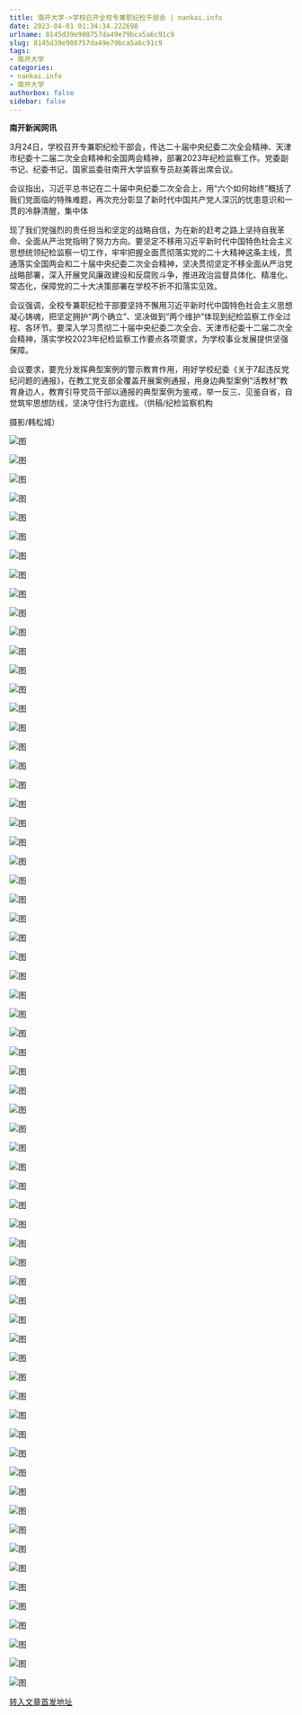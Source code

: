 ```yaml
---
title: 南开大学->学校召开全校专兼职纪检干部会 | nankai.info
date: 2023-04-01 01:34:34.222698
urlname: 8145d39e908757da49e79bca5a6c91c9
slug: 8145d39e908757da49e79bca5a6c91c9
tags: 
- 南开大学
categories:
- nankai.info
- 南开大学
authorbox: false
sidebar: false
---
```

**南开新闻网讯**

3月24日，学校召开专兼职纪检干部会，传达二十届中央纪委二次全会精神、天津市纪委十二届二次全会精神和全国两会精神，部署2023年纪检监察工作。党委副书记、纪委书记，国家监委驻南开大学监察专员赵美蓉出席会议。

会议指出，习近平总书记在二十届中央纪委二次全会上，用“六个如何始终”概括了我们党面临的特殊难题，再次充分彰显了新时代中国共产党人深沉的忧患意识和一贯的冷静清醒，集中体
<!--more-->
现了我们党强烈的责任担当和坚定的战略自信，为在新的赶考之路上坚持自我革命、全面从严治党指明了努力方向。要坚定不移用习近平新时代中国特色社会主义思想统领纪检监察一切工作，牢牢把握全面贯彻落实党的二十大精神这条主线，贯通落实全国两会和二十届中央纪委二次全会精神，坚决贯彻坚定不移全面从严治党战略部署，深入开展党风廉政建设和反腐败斗争，推进政治监督具体化、精准化、常态化，保障党的二十大决策部署在学校不折不扣落实见效。

会议强调，全校专兼职纪检干部要坚持不懈用习近平新时代中国特色社会主义思想凝心铸魂，把坚定拥护“两个确立”、坚决做到“两个维护”体现到纪检监察工作全过程、各环节。要深入学习贯彻二十届中央纪委二次全会、天津市纪委十二届二次全会精神，落实学校2023年纪检监察工作要点各项要求，为学校事业发展提供坚强保障。

会议要求，要充分发挥典型案例的警示教育作用，用好学校纪委《关于7起违反党纪问题的通报》，在教工党支部全覆盖开展案例通报，用身边典型案例“活教材”教育身边人，教育引导党员干部以通报的典型案例为鉴戒，举一反三、见鉴自省，自觉筑牢思想防线，坚决守住行为底线。（供稿/纪检监察机构

摄影/韩松城）

![图](http://news.nankai.edu.cn/ywsd/system/2023/03/25/g)

![图](http://news.nankai.edu.cn/ywsd/system/2023/03/25/p)

![图](http://news.nankai.edu.cn/ywsd/system/2023/03/25/j)

![图](http://news.nankai.edu.cn/ywsd/system/2023/03/25/)

![图](http://news.nankai.edu.cn/ywsd/system/2023/03/25/d)

![图](http://news.nankai.edu.cn/ywsd/system/2023/03/25/4)

![图](http://news.nankai.edu.cn/ywsd/system/2023/03/25/3)

![图](http://news.nankai.edu.cn/ywsd/system/2023/03/25/a)

![图](http://news.nankai.edu.cn/ywsd/system/2023/03/25/6)

![图](http://news.nankai.edu.cn/ywsd/system/2023/03/25/d)

![图](http://news.nankai.edu.cn/ywsd/system/2023/03/25/1)

![图](http://news.nankai.edu.cn/ywsd/system/2023/03/25/e)

![图](http://news.nankai.edu.cn/ywsd/system/2023/03/25/_)

![图](http://news.nankai.edu.cn/ywsd/system/2023/03/25/5)

![图](http://news.nankai.edu.cn/ywsd/system/2023/03/25/4)

![图](http://news.nankai.edu.cn/ywsd/system/2023/03/25/7)

![图](http://news.nankai.edu.cn/ywsd/system/2023/03/25/0)

![图](http://news.nankai.edu.cn/ywsd/system/2023/03/25/5)

![图](http://news.nankai.edu.cn/ywsd/system/2023/03/25/0)

![图](http://news.nankai.edu.cn/ywsd/system/2023/03/25/0)

![图](http://news.nankai.edu.cn/ywsd/system/2023/03/25/0)

![图](http://news.nankai.edu.cn/ywsd/system/2023/03/25/3)

![图](http://news.nankai.edu.cn/ywsd/system/2023/03/25/0)

![图](http://news.nankai.edu.cn/ywsd/system/2023/03/25/0)

![图](http://news.nankai.edu.cn/)

![图](http://news.nankai.edu.cn/ywsd/system/2023/03/25/7)

![图](http://news.nankai.edu.cn/ywsd/system/2023/03/25/0)

![图](http://news.nankai.edu.cn/ywsd/system/2023/03/25/5)

![图](http://news.nankai.edu.cn/)

![图](http://news.nankai.edu.cn/ywsd/system/2023/03/25/0)

![图](http://news.nankai.edu.cn/ywsd/system/2023/03/25/0)

![图](http://news.nankai.edu.cn/ywsd/system/2023/03/25/0)

![图](http://news.nankai.edu.cn/)

![图](http://news.nankai.edu.cn/ywsd/system/2023/03/25/3)

![图](http://news.nankai.edu.cn/ywsd/system/2023/03/25/0)

![图](http://news.nankai.edu.cn/ywsd/system/2023/03/25/0)

![图](http://news.nankai.edu.cn/)

![图](http://news.nankai.edu.cn/ywsd/system/2023/03/25/c)

![图](http://news.nankai.edu.cn/ywsd/system/2023/03/25/i)

![图](http://news.nankai.edu.cn/ywsd/system/2023/03/25/p)

![图](http://news.nankai.edu.cn/)

![图](http://news.nankai.edu.cn/ywsd/system/2023/03/25/n)

![图](http://news.nankai.edu.cn/ywsd/system/2023/03/25/c)

![图](http://news.nankai.edu.cn/ywsd/system/2023/03/25/)

![图](http://news.nankai.edu.cn/ywsd/system/2023/03/25/u)

![图](http://news.nankai.edu.cn/ywsd/system/2023/03/25/d)

![图](http://news.nankai.edu.cn/ywsd/system/2023/03/25/e)

![图](http://news.nankai.edu.cn/ywsd/system/2023/03/25/)

![图](http://news.nankai.edu.cn/ywsd/system/2023/03/25/i)

![图](http://news.nankai.edu.cn/ywsd/system/2023/03/25/a)

![图](http://news.nankai.edu.cn/ywsd/system/2023/03/25/k)

![图](http://news.nankai.edu.cn/ywsd/system/2023/03/25/n)

![图](http://news.nankai.edu.cn/ywsd/system/2023/03/25/a)

![图](http://news.nankai.edu.cn/ywsd/system/2023/03/25/n)

![图](http://news.nankai.edu.cn/ywsd/system/2023/03/25/)

![图](http://news.nankai.edu.cn/ywsd/system/2023/03/25/s)

![图](http://news.nankai.edu.cn/ywsd/system/2023/03/25/w)

![图](http://news.nankai.edu.cn/ywsd/system/2023/03/25/e)

![图](http://news.nankai.edu.cn/ywsd/system/2023/03/25/n)

![图](http://news.nankai.edu.cn/)

![图](http://news.nankai.edu.cn/)

![图](http://news.nankai.edu.cn/ywsd/system/2023/03/25/:)

![图](http://news.nankai.edu.cn/ywsd/system/2023/03/25/p)

![图](http://news.nankai.edu.cn/ywsd/system/2023/03/25/t)

![图](http://news.nankai.edu.cn/ywsd/system/2023/03/25/t)

![图](http://news.nankai.edu.cn/ywsd/system/2023/03/25/h)

[转入文章首发地址](http://news.nankai.edu.cn/ywsd/system/2023/03/25/030055063.shtml)